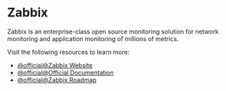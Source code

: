 # Zabbix

Zabbix is an enterprise-class open source monitoring solution for network monitoring and application monitoring of millions of metrics.

Visit the following resources to learn more:

- [@official@Zabbix Website](https://www.zabbix.com/)
- [@official@Official Documentation](https://www.zabbix.com/manuals)
- [@official@Zabbix Roadmap](https://www.zabbix.com/roadmap)
